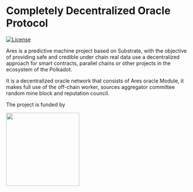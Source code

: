 # Completely Decentralized Oracle Protocol

[![License](https://img.shields.io/badge/License-Apache%202.0-blue.svg)](https://opensource.org/licenses/Apache-2.0)

Ares is a predictive machine project based on Substrate, with the objective of providing safe and credible under chain real data use a decentralized approach for smart contracts, parallel chains or other projects in the ecosystem of the Polkadot.

It is a decentralized oracle network that consists of Ares oracle Module, it makes full use of the off-chain worker, sources aggregator committee random mine block and reputation council.


The project is funded by

<img align="left" width="200" src="./img/w3f_grants_badge_black.svg">
